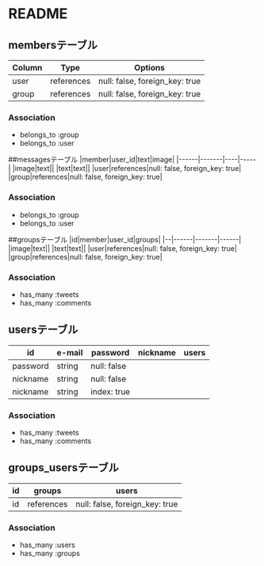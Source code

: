 # README




## membersテーブル
|Column|Type|Options|
|------|----|-------|
|user|references|null: false, foreign_key: true|
|group|references|null: false, foreign_key: true|

### Association
- belongs_to :group
- belongs_to :user

##messagesテーブル
|member|user_id|text|image|
|------|-------|----|-----|
|image|text||
|text|text||
|user|references|null: false, foreign_key: true|
|group|references|null: false, foreign_key: true|

### Association
- belongs_to :group
- belongs_to :user

##groupsテーブル
|id|member|user_id|groups|
|--|------|-------|------|
|image|text||
|text|text||
|user|references|null: false, foreign_key: true|
|group|references|null: false, foreign_key: true|

### Association
- has_many :tweets
- has_many :comments

## usersテーブル
|id|e-mail|password|nickname|users|
|--|------|--------|--------|-----|
|password|string|null: false|
|nickname|string|null: false|
|nickname|string|index: true|
### Association
- has_many :tweets
- has_many :comments

## groups_usersテーブル
|id|groups|users|
|--|------|-----|
|id|references|null: false, foreign_key: true|
### Association
- has_many :users
- has_many :groups


